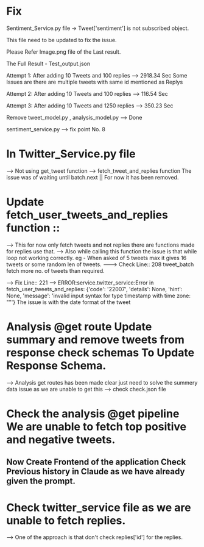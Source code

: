 # Fix 

Sentiment_Service.py file 
-> Tweet['sentiment'] is not subscribed object.

This file need to be updated to fix the issue.

Please Refer Image.png file of the Last result.

The Full Result - Test_output.json


Attempt 1:
After adding 10 Tweets and 100 replies --> 2918.34 Sec
Some Issues are there are multiple tweets with same id mentioned as Replys

Attempt 2:
After adding 10 Tweets and 100 replies --> 116.54 Sec

Attempt 3:
After adding 10 Tweets and 1250 replies --> 350.23 Sec

Remove tweet_model.py , analysis_model.py  --> Done 

sentiment_service.py --> fix point No. 8


# In Twitter_Service.py file 
--> Not using get_tweet function
--> fetch_tweet_and_replies function The issue was of waiting until batch.next  || For now it has been removed.


# Update fetch_user_tweets_and_replies function ::
--> This for now only fetch tweets and not replies there are functions made for replies use that.
--> Also while calling this function the issue is that while loop not working correctly. eg - When asked of 5 tweets max it gives 16 tweets or some random len of tweets.
        ---> Check Line:: 208 tweet_batch fetch more no. of tweets than required.

--> Fix Line:: 221 --> ERROR:service.twitter_service:Error in fetch_user_tweets_and_replies: {'code': '22007', 'details': None, 'hint': None, 'message': 'invalid input syntax for type timestamp with time zone: ""'} The issue is with the date format of the tweet


# Analysis @get route Update summary and remove tweets from response check schemas To Update Response Schema.
--> Analysis get routes has been made clear just need to solve the summery data issue as we are unable to get this --> check check.json file


# Check the analysis @get pipeline We are unable to fetch top positive and negative tweets.

## Now Create Frontend of the application Check Previous history in Claude as we have already given the prompt.

# Check twitter_service file  as we are unable to fetch replies.
--> One of the approach is that don't check replies['id'] for the replies.
